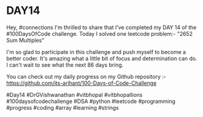 # DAY14
Hey, #connections I'm thrilled to share that I've completed my DAY 14 of the #100DaysOfCode challenge. Today I solved one leetcode problem:- "2652 Sum Multiples"

I'm so glad to participate in this challenge and push myself to become a better coder. It's amazing what a little bit of focus and determination can do. I can't wait to see what the next 86 days bring.

You can check out my daily progress on my Github repository :- https://github.com/its-arihant/100-Days-of-Code-Challenge

#Day14 #DrGVishwanathan #vitbhopal #vitbhopallions #100daysofcodechallenge #DSA #python #leetcode #programming #progress #coding #array #learning #strings